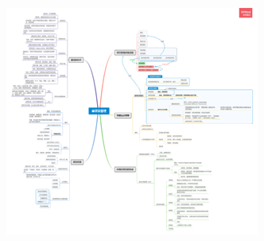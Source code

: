 ![image](https://github.com/ZhilinYang/PMP/blob/master/1View_of_Single_project/1View_of_Single_project.PNG)